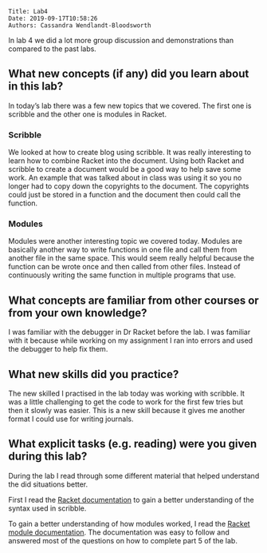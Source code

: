     Title: Lab4
    Date: 2019-09-17T10:58:26
    Authors: Cassandra Wendlandt-Bloodsworth

<p>In lab 4 we did a lot more group discussion and demonstrations than compared to the past labs.</p>
<h2>What new concepts (if any) did you learn about in this lab?</h2>
<p>In today’s lab there was a few new topics that we covered. The first one is scribble and the other one is modules in Racket. </p>
<h3>Scribble</h3>
<p>We looked at how to create blog using scribble. It was really interesting to learn how to combine Racket into the document. Using both Racket and scribble to create a document would be a good way to help save some work. An example that was talked about in class was using it so you no longer had to copy down the copyrights to the document. The copyrights could just be stored in a function and the document then could call the function. </p>
<h3>Modules</h3>
<p>Modules were another interesting topic we covered today. Modules are basically another way to write functions in one file and call them from another file in the same space.  This would seem really helpful because the function can be wrote once and then called from other files. Instead of continuously writing the same function in multiple programs that use.</p>
<h2>What concepts are familiar from other courses or from your own knowledge?</h2>
<p>I was familiar with the debugger in Dr Racket before the lab. I was familiar with it because while working on my assignment I ran into errors and used the debugger to help fix them. </p>
<h2>What new skills did you practice?</h2>
<p>The new skilled I practised in the lab today was working with scribble. It was a little challenging to get the code to work for the first few tries but then it slowly was easier. This is a new skill because it gives me another format I could use for writing journals. </p>
<h2>What explicit tasks (e.g. reading) were you given during this lab?</h2>
<p>During the lab I read through some different material that helped understand the did situations better. 
<p>First I read the <a href= "https://docs.racket-lang.org/scribble/getting-started.html?q=%40-syntax#%28part._how-to~3areader%29" > Racket documentation</a>  to gain a better understanding of the syntax used in scribble. </p>
To gain a better understanding of how modules worked, I read the <a href= "https://docs.racket-lang.org/guide/Module_Syntax.html#%28part._module-syntax%29" > Racket module documentation</a>. The documentation was easy to follow and answered most of the questions on how to complete part 5 of the lab. 
</p>
